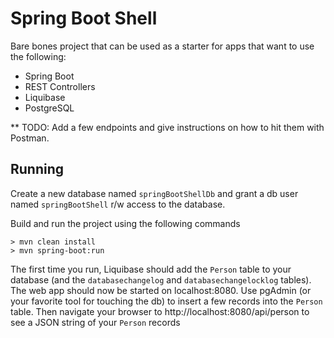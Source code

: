 # Spring Boot Shell

Bare bones project that can be used as a starter for apps that want to use the following:
- Spring Boot
- REST Controllers
- Liquibase
- PostgreSQL


** TODO: Add a few endpoints and give instructions on how to hit them with Postman.

## Running
Create a new database named `springBootShellDb` and grant a db user named `springBootShell` r/w access to the database.

Build and run the project using the following commands
```
> mvn clean install
> mvn spring-boot:run
```

The first time you run, Liquibase should add the `Person` table to your database (and the `databasechangelog` and `databasechangelocklog` tables). The web app should now be started on localhost:8080. Use pgAdmin (or your favorite tool for touching the db) to insert a few records into the `Person` table. Then navigate your browser to http://localhost:8080/api/person to see a JSON string of your `Person` records